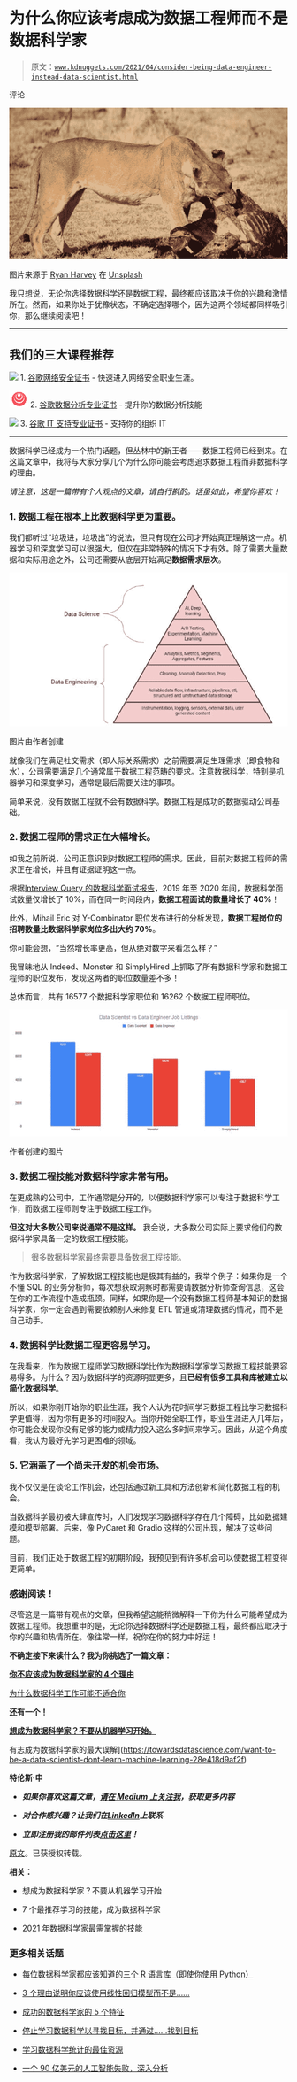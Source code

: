 # 为什么你应该考虑成为数据工程师而不是数据科学家

> 原文：[`www.kdnuggets.com/2021/04/consider-being-data-engineer-instead-data-scientist.html`](https://www.kdnuggets.com/2021/04/consider-being-data-engineer-instead-data-scientist.html)

评论

![](img/c00a278df08c54f037582448194780de.png)

图片来源于 [Ryan Harvey](https://unsplash.com/@tulane45ryan?utm_source=unsplash&utm_medium=referral&utm_content=creditCopyText) 在 [Unsplash](https://towardsdatascience.com/s/photos/lion?utm_source=unsplash&utm_medium=referral&utm_content=creditCopyText)

我只想说，无论你选择数据科学还是数据工程，最终都应该取决于你的兴趣和激情所在。然而，如果你处于犹豫状态，不确定选择哪个，因为这两个领域都同样吸引你，那么继续阅读吧！

* * *

## 我们的三大课程推荐

![](img/0244c01ba9267c002ef39d4907e0b8fb.png) 1\. [谷歌网络安全证书](https://www.kdnuggets.com/google-cybersecurity) - 快速进入网络安全职业生涯。

![](img/e225c49c3c91745821c8c0368bf04711.png) 2\. [谷歌数据分析专业证书](https://www.kdnuggets.com/google-data-analytics) - 提升你的数据分析技能

![](img/0244c01ba9267c002ef39d4907e0b8fb.png) 3\. [谷歌 IT 支持专业证书](https://www.kdnuggets.com/google-itsupport) - 支持你的组织 IT

* * *

数据科学已经成为一个热门话题，但丛林中的新王者——数据工程师已经到来。在这篇文章中，我将与大家分享几个为什么你可能会考虑追求数据工程而非数据科学的理由。

*请注意，这是一篇带有个人观点的文章，请自行斟酌。话虽如此，希望你喜欢！*

### 1\. 数据工程在根本上比数据科学更为重要。

我们都听过“垃圾进，垃圾出”的说法，但只有现在公司才开始真正理解这一点。机器学习和深度学习可以很强大，但仅在非常特殊的情况下才有效。除了需要大量数据和实际用途之外，公司还需要从底层开始满足**数据需求层次**。

![](img/6d4b80c12ba1798fe6c61ac5f75bb238.png)

图片由作者创建

就像我们在满足社交需求（即人际关系需求）之前需要满足生理需求（即食物和水），公司需要满足几个通常属于数据工程范畴的要求。注意数据科学，特别是机器学习和深度学习，通常是最后需要关注的事项。

简单来说，没有数据工程就不会有数据科学。数据工程是成功的数据驱动公司基础。

### 2\. 数据工程师的需求正在大幅增长。

如我之前所说，公司正意识到对数据工程师的需求。因此，目前对数据工程师的需求正在增长，并且有证据证明这一点。

根据[Interview Query 的数据科学面试报告](https://www.interviewquery.com/blog-data-science-interview-report)，2019 年至 2020 年间，数据科学面试数量仅增长了 10%，而在同一时间段内，**数据工程面试的数量增长了 40%**！

此外，Mihail Eric 对 Y-Combinator 职位发布进行的分析发现，**数据工程岗位的招聘数量比数据科学家岗位多出大约 70%**。

你可能会想，“当然增长率更高，但从绝对数字来看怎么样？”

我冒昧地从 Indeed、Monster 和 SimplyHired 上抓取了所有数据科学家和数据工程师的职位发布，发现这两者的职位数量差不多！

总体而言，共有 16577 个数据科学家职位和 16262 个数据工程师职位。

![](img/ca9be20012c6e73b0eb656ed6dd29a90.png)

作者创建的图片

### 3\. 数据工程技能对数据科学家非常有用。

在更成熟的公司中，工作通常是分开的，以便数据科学家可以专注于数据科学工作，而数据工程师则专注于数据工程工作。

**但这对大多数公司来说通常不是这样。** 我会说，大多数公司实际上要求他们的数据科学家具备一定的数据工程技能。

> 很多数据科学家最终需要具备数据工程技能。

作为数据科学家，了解数据工程技能也是极其有益的，我举个例子：如果你是一个不懂 SQL 的业务分析师，每次想获取洞察时都需要请数据分析师查询信息，这会在你的工作流程中造成瓶颈。同样，如果你是一个没有数据工程师基本知识的数据科学家，你一定会遇到需要依赖别人来修复 ETL 管道或清理数据的情况，而不是自己动手。

### 4\. 数据科学比数据工程更容易学习。

在我看来，作为数据工程师学习数据科学比作为数据科学家学习数据工程技能要容易得多。为什么？因为数据科学的资源明显更多，且**已经有很多工具和库被建立以简化数据科学**。

所以，如果你刚开始你的职业生涯，我个人认为花时间学习数据工程比学习数据科学更值得，因为你有更多的时间投入。当你开始全职工作，职业生涯进入几年后，你可能会发现你没有足够的能力或精力投入这么多时间来学习。因此，从这个角度看，我认为最好先学习更困难的领域。

### 5\. 它涵盖了一个尚未开发的机会市场。

我不仅仅是在谈论工作机会，还包括通过新工具和方法创新和简化数据工程的机会。

当数据科学最初被大肆宣传时，人们发现学习数据科学存在几个障碍，比如数据建模和模型部署。后来，像 PyCaret 和 Gradio 这样的公司出现，解决了这些问题。

目前，我们正处于数据工程的初期阶段，我预见到有许多机会可以使数据工程变得更简单。

### 感谢阅读！

尽管这是一篇带有观点的文章，但我希望这能稍微解释一下你为什么可能希望成为数据工程师。我想重申的是，无论你选择数据科学还是数据工程，最终都应取决于你的兴趣和热情所在。像往常一样，祝你在你的努力中好运！

**不确定接下来读什么？我为你挑选了一篇文章：**

[**你不应该成为数据科学家的 4 个理由**](https://towardsdatascience.com/4-reasons-why-you-shouldnt-be-a-data-scientist-e3cc6c1d50e)

[为什么数据科学工作可能不适合你](https://towardsdatascience.com/4-reasons-why-you-shouldnt-be-a-data-scientist-e3cc6c1d50e)

**还有一个！**

[**想成为数据科学家？不要从机器学习开始。**](https://towardsdatascience.com/why-you-should-consider-being-a-data-engineer-instead-of-a-data-scientist-2cf4e19dc019)

有志成为数据科学家的最大误解](https://towardsdatascience.com/want-to-be-a-data-scientist-dont-learn-machine-learning-28e418d9af2f)

**特伦斯·申**

+   ***如果你喜欢这篇文章，***[***请在 Medium 上关注我***](https://medium.com/@terenceshin)***，获取更多内容***

+   ***对合作感兴趣？让我们在***[***LinkedIn***](https://www.linkedin.com/in/terenceshin/)***上联系***

+   ***立即注册我的邮件列表***[***点击这里***](https://forms.gle/tprRyQxDC5UjhXpN6)***！***

[原文](https://towardsdatascience.com/why-you-should-consider-being-a-data-engineer-instead-of-a-data-scientist-2cf4e19dc019)。已获授权转载。

**相关：**

+   想成为数据科学家？不要从机器学习开始

+   7 个最推荐学习的技能，成为数据科学家

+   2021 年数据科学家最需掌握的技能

### 更多相关话题

+   [每位数据科学家都应该知道的三个 R 语言库（即使你使用 Python）](https://www.kdnuggets.com/2021/12/three-r-libraries-every-data-scientist-know-even-python.html)

+   [3 个理由说明你应该使用线性回归模型而不是……](https://www.kdnuggets.com/2021/08/3-reasons-linear-regression-instead-neural-networks.html)

+   [成功的数据科学家的 5 个特征](https://www.kdnuggets.com/2021/12/5-characteristics-successful-data-scientist.html)

+   [停止学习数据科学以寻找目标，并通过……找到目标](https://www.kdnuggets.com/2021/12/stop-learning-data-science-find-purpose.html)

+   [学习数据科学统计的最佳资源](https://www.kdnuggets.com/2021/12/springboard-top-resources-learn-data-science-statistics.html)

+   [一个 90 亿美元的人工智能失败，深入分析](https://www.kdnuggets.com/2021/12/9b-ai-failure-examined.html)
